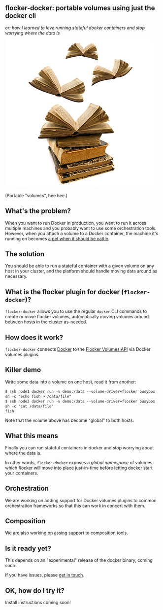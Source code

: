 ## flocker-docker: portable volumes using just the docker cli
*or: how I learned to love running stateful docker containers and stop worrying where the data is*

![flying books to illustrate portable volumes](resources/flying_books.jpg)

(Portable "volumes", hee hee.)

## What's the problem?

When you want to run Docker in production, you want to run it across multiple machines and you probably want to use some orchestration tools.
However, when you attach a volume to a Docker container, the machine it's running on becomes [a pet when it should be cattle](http://www.theregister.co.uk/2013/03/18/servers_pets_or_cattle_cern/).

## The solution

You should be able to run a stateful container with a given volume on any host in your cluster, and the platform should handle moving data around as necessary.

## What is the flocker plugin for docker (`flocker-docker`)?

`flocker-docker` allows you to use the regular `docker` CLI commands to create or move flocker volumes, automatically moving volumes around between hosts in the cluster as-needed.

## How does it work?

`flocker-docker` connects [Docker](https://docker.com/) to the [Flocker Volumes API](http://doc-dev.clusterhq.com/advanced/api.html) via Docker volumes plugins.

## Killer demo

Write some data into a volume on one host, read it from another:

```
$ ssh node1 docker run -v demo:/data --volume-driver=flocker busybox sh -c "echo fish > /data/file"
$ ssh node2 docker run -v demo:/data --volume-driver=flocker busybox sh -c "cat /data/file"
fish
```

Note that the volume above has become "global" to both hosts.

## What this means

Finally you can run stateful containers in docker and stop worrying about where the data is.

In other words, `flocker-docker` exposes a *global namespace* of volumes which flocker will move into place just-in-time before letting docker start your containers.

## Orchestration

We are working on adding support for Docker volumes plugins to common orchestration frameworks so that this can work in concert with them.

## Composition

We are also working on assing support to composition tools.

## Is it ready yet?

This depends on an "experimental" release of the docker binary, coming soon.

If you have issues, please [get in touch](https://github.com/ClusterHQ/flocker-docker/issues/new).

## OK, how do I try it?

Install instructions coming soon!

